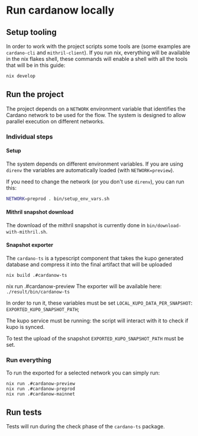 # Run cardanow locally

## Setup tooling

In order to work with the project scripts some tools are (some examples are `cardano-cli` and `mithril-client`). If you run nix, everything will be available in the nix flakes shell, these commands will enable a shell with all the tools that will be in this guide:

```bash
nix develop
```

## Run the project

The project depends on a `NETWORK` environment variable that identifies the Cardano network to be used for the flow.
The system is designed to allow parallel execution on different networks.

### Individual steps

#### Setup

The system depends on different environment variables. If you are using `direnv` the variables are automatically loaded (with `NETWORK=preview`).

If you need to change the network (or you don't use `direnv`), you can run this:

```bash
NETWORK=preprod . bin/setup_env_vars.sh
```

#### Mithril snapshot download

The download of the mithril snapshot is currently done in `bin/download-with-mithril.sh`.

#### Snapshot exporter

The `cardano-ts` is a typescript component that takes the kupo generated database and compress it into the final artifact that will be uploaded

```shell
nix build .#cardanow-ts
```

nix run .\#cardanow-preview
The exporter will be available here: `./result/bin/cardanow-ts`

In order to run it, these variables must be set
`LOCAL_KUPO_DATA_PER_SNAPSHOT`:
`EXPORTED_KUPO_SNAPSHOT_PATH`;

The kupo service must be running: the script will interact with it to check if kupo is synced.

To test the upload of the snapshot `EXPORTED_KUPO_SNAPSHOT_PATH` must be set.

### Run everything

To run the exported for a selected network you can simply run:

```shell
nix run .#cardanow-preview
nix run .#cardanow-preprod
nix run .#cardanow-mainnet
```

## Run tests

Tests will run during the check phase of the `cardano-ts` package.
